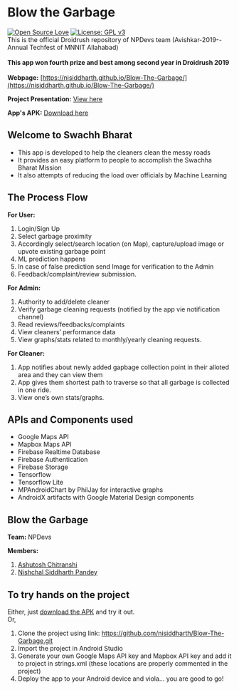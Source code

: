 # Blow the Garbage
[![Open Source Love](https://badges.frapsoft.com/os/v1/open-source.svg?v=103)](https://github.com/ellerbrock/open-source-badges/)
[![License: GPL v3](https://img.shields.io/badge/License-GPLv3-blue.svg)](https://www.gnu.org/licenses/gpl-3.0)<br>
This is the official Droidrush repository of NPDevs team (Avishkar-2019--Annual Techfest of MNNIT Allahabad) <br><br>
**This app won fourth prize and best among second year in Droidrush 2019**<br><br>
**Webpage:** [https://nisiddharth.github.io/Blow-The-Garbage/](https://nisiddharth.github.io/Blow-The-Garbage/)

**Project Presentation:** [View here](https://github.com/nisiddharth/Blow-The-Garbage/blob/master/BlowTheGarbage.pdf)

**App's APK:** [Download here](https://github.com/nisiddharth/Blow-The-Garbage/blob/master/BlowTheGarbage.apk)


## Welcome to Swachh Bharat
- This app is developed to help the cleaners clean the messy roads
- It provides an easy platform to people to accomplish the Swachha Bharat Mission
- It also attempts of reducing the load over officials by Machine Learning

## The Process Flow
**For User:**
1. Login/Sign Up
2. Select garbage proximity
3. Accordingly select/search location (on Map), capture/upload image or upvote existing garbage point
4. ML prediction happens
5. In case of false prediction send Image for verification to the Admin
6. Feedback/complaint/review submission.

**For Admin:**
1. Authority to add/delete cleaner
2. Verify garbage cleaning requests (notified by the app vie notification channel)
3. Read reviews/feedbacks/complaints
4. View cleaners’ performance data
5. View graphs/stats related to monthly/yearly cleaning requests.

**For Cleaner:**
1. App notifies about newly added gapbage collection point in their alloted area and they can view them
2. App gives them shortest path to traverse so that all garbage is collected in one ride.
3. View one’s own stats/graphs.

## APIs and Components used
- Google Maps API
- Mapbox Maps API
- Firebase Realtime Database
- Firebase Authentication
- Firebase Storage
- Tensorflow
- Tensorflow Lite
- MPAndroidChart by PhilJay for interactive graphs
- AndroidX artifacts with Google Material Design components

## Blow the Garbage
**Team:** NPDevs

**Members:**
1. [Ashutosh Chitranshi](https://github.com/ashu12chi/)
2. [Nishchal Siddharth Pandey](https://github.com/nisiddharth/)

## To try hands on the project
Either, just [download the APK](https://github.com/nisiddharth/Blow-The-Garbage/blob/master/BlowTheGarbage.apk) and try it out.
<br>
Or,
<br>
1. Clone the project using link: https://github.com/nisiddharth/Blow-The-Garbage.git
2. Import the project in Android Studio
3. Generate your own Google Maps API key and Mapbox API key and add it to project in strings.xml (these locations are properly commented in the project)
4. Deploy the app to your Android device and viola... you are good to go!

